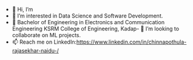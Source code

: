 - 👋 Hi, I’m 
- 👀  I’m interested in Data Science and Software Development.
- 🌱  Bachelor of Engineering in Electronics and Communication Engineering
       KSRM College of Engineering, Kadap- 💞️  I’m looking to collaborate on ML projects.
- 📫 Reach me on LinkedIn:https://www.linkedin.com/in/chinnapothula-rajasekhar-naidu-/ 




<!---
CRajasekhar3182/CRajasekhar3182 is a ✨ special ✨ repository because its `README.md` (this file) appears on your GitHub profile.
You can click the Preview link to take a look at your changes.
--->
